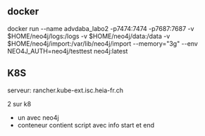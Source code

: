 
## docker
docker run --name advdaba_labo2 -p7474:7474 -p7687:7687 -v $HOME/neo4j/logs:/logs -v $HOME/neo4j/data:/data -v $HOME/neo4j/import:/var/lib/neo4j/import --memory="3g" --env NEO4J_AUTH=neo4j/testtest neo4j:latest

## K8S
serveur: rancher.kube-ext.isc.heia-fr.ch

2 sur k8
- un avec neo4j
- conteneur contient script avec info start et end